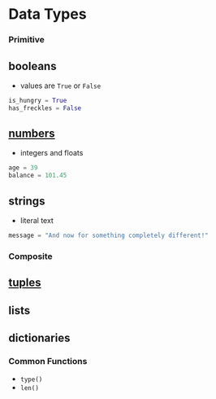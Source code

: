 # Data Types

### Primitive

## booleans 
  - values are `True` or `False`
```py
is_hungry = True
has_freckles = False
```

## [numbers](../numbers/README.md)
  - integers and floats
```py
age = 39
balance = 101.45
```
## strings
  - literal text
```py
message = "And now for something completely different!"
```

### Composite

## [tuples](../tuples/README.md)
## lists
## dictionaries

### Common Functions

- `type()`
- `len()`
